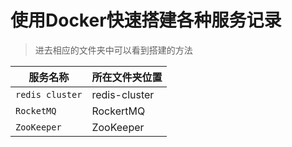 # 使用Docker快速搭建各种服务记录

> 进去相应的文件夹中可以看到搭建的方法


|服务名称|所在文件夹位置|
|---------|---------|
|`redis cluster`|redis-cluster|
|`RocketMQ`|RockertMQ|
|`ZooKeeper`|ZooKeeper|
